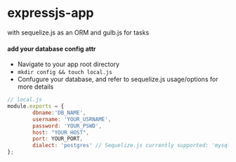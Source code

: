 expressjs-app
=============

with sequelize.js as an ORM and gulb.js for tasks

#### add your database config attr

- Navigate to your app root directory
- `mkdir config && touch local.js`
- Confugure your database, and refer to sequelize.js usage/options for more details

``` Javascript
// local.js
module.exports = {
        dbname:'DB_NAME',
        username: 'YOUR_USRNAME',
        password: 'YOUR_PSWD',
        host: "YOUR_HOST",
        port: YOUR_PORT,
        dialect: 'postgres' // Sequelize.js currently supported: 'mysql', 'sqlite', 'postgres'
};

```
